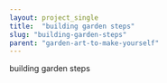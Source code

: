 ```yaml
---
layout: project_single
title:  "building garden steps"
slug: "building-garden-steps"
parent: "garden-art-to-make-yourself"
---
```

building garden steps